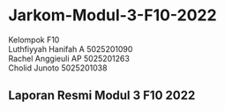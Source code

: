 # Jarkom-Modul-3-F10-2022

Kelompok F10 <br/>
Luthfiyyah Hanifah A  5025201090 <br/>
Rachel Anggieuli AP   5025201263 <br/>
Cholid Junoto         5025201038 <br/>

## Laporan Resmi Modul 3 F10 2022
